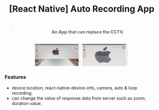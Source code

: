 <h1 align="center">[React Native] Auto Recording App<br/></h1>

<div align="center">
  <br />
  <blockquote><b>An App that can replace the CCTV.</b></blockquote>
</div>

<br/>

<div align="center">
  <img src="READMEimg/standby.png" width="30%" height="50%"/>
  <img src="READMEimg/recording.png" width="30%" height="50%"/>
  <br />
</div>

### Features

* device location, react-native-device-info, camera, auto & loop recording.
* can change the value of response data from server such as zoom, duration value.
